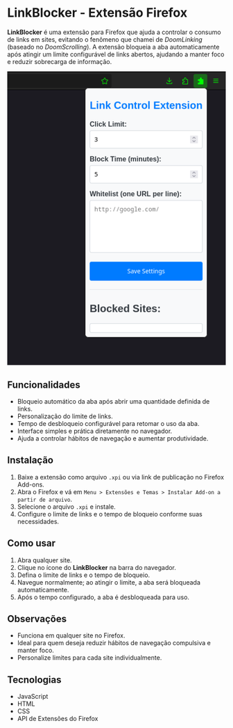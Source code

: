 # LinkBlocker - Extensão Firefox

**LinkBlocker** é uma extensão para Firefox que ajuda a controlar o consumo de links em sites, evitando o fenômeno que chamei de _DoomLinking_ (baseado no _DoomScrolling_). A extensão bloqueia a aba automaticamente após atingir um limite configurável de links abertos, ajudando a manter foco e reduzir sobrecarga de informação.

<p align="center">
  <img src="Assets/screenshot_2025-08-26_14-44-17.png" alt="Design responsivo" width="600">
</p>


## Funcionalidades

- Bloqueio automático da aba após abrir uma quantidade definida de links.
- Personalização do limite de links.
- Tempo de desbloqueio configurável para retomar o uso da aba.
- Interface simples e prática diretamente no navegador.
- Ajuda a controlar hábitos de navegação e aumentar produtividade.

## Instalação

1. Baixe a extensão como arquivo `.xpi` ou via link de publicação no Firefox Add-ons.
2. Abra o Firefox e vá em `Menu > Extensões e Temas > Instalar Add-on a partir de arquivo`.
3. Selecione o arquivo `.xpi` e instale.
4. Configure o limite de links e o tempo de bloqueio conforme suas necessidades.

## Como usar

1. Abra qualquer site.
2. Clique no ícone do **LinkBlocker** na barra do navegador.
3. Defina o limite de links e o tempo de bloqueio.
4. Navegue normalmente; ao atingir o limite, a aba será bloqueada automaticamente.
5. Após o tempo configurado, a aba é desbloqueada para uso.

## Observações

- Funciona em qualquer site no Firefox.
- Ideal para quem deseja reduzir hábitos de navegação compulsiva e manter foco.
- Personalize limites para cada site individualmente.

## Tecnologias

- JavaScript
- HTML
- CSS
- API de Extensões do Firefox
